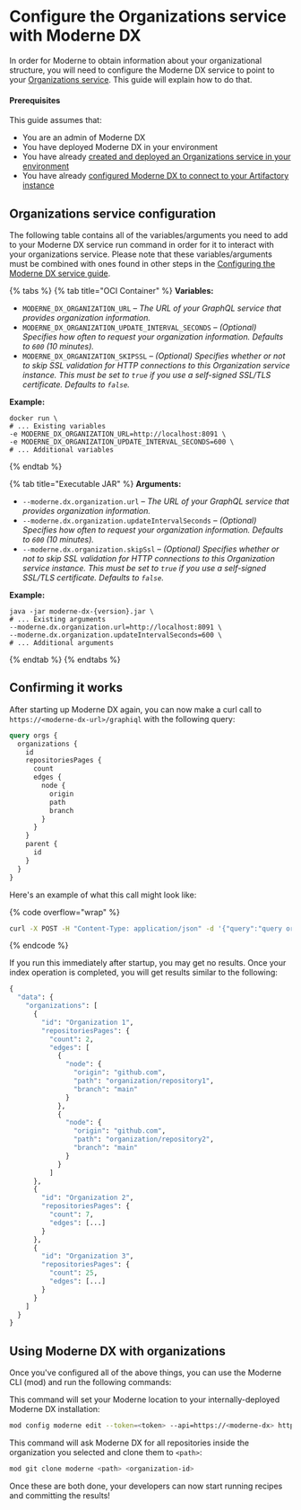 # Configure the Organizations service with Moderne DX

In order for Moderne to obtain information about your organizational structure, you will need to configure the Moderne DX service to point to your [Organizations service](../../moderne-platform/how-to-guides/organizations-service.md). This guide will explain how to do that.

#### Prerequisites

This guide assumes that:

* You are an admin of Moderne DX
* You have deployed Moderne DX in your environment
* You have already [created and deployed an Organizations service in your environment](../../moderne-platform/how-to-guides/organizations-service.md)
* You have already [configured Moderne DX to connect to your Artifactory instance](configure-dx-with-artifactory-access.md)

## Organizations service configuration

The following table contains all of the variables/arguments you need to add to your Moderne DX service run command in order for it to interact with your organizations service. Please note that these variables/arguments must be combined with ones found in other steps in the [Configuring the Moderne DX service guide](dx-configuration.md).

{% tabs %}
{% tab title="OCI Container" %}
**Variables:**

* `MODERNE_DX_ORGANIZATION_URL` – _The URL of your GraphQL service that provides organization information._
* `MODERNE_DX_ORGANIZATION_UPDATE_INTERVAL_SECONDS` – _(Optional) Specifies how often to request your organization information. Defaults to `600` (10 minutes)._
* `MODERNE_DX_ORGANIZATION_SKIPSSL` – _(Optional) Specifies whether or not to skip SSL validation for HTTP connections to this Organization service instance. This must be set to `true` if you use a self-signed SSL/TLS certificate. Defaults to `false`._

**Example:**

```shell
docker run \
# ... Existing variables
-e MODERNE_DX_ORGANIZATION_URL=http://localhost:8091 \
-e MODERNE_DX_ORGANIZATION_UPDATE_INTERVAL_SECONDS=600 \
# ... Additional variables
```
{% endtab %}

{% tab title="Executable JAR" %}
**Arguments:**

* `--moderne.dx.organization.url` – _The URL of your GraphQL service that provides organization information._
* `--moderne.dx.organization.updateIntervalSeconds` – _(Optional) Specifies how often to request your organization information. Defaults to `600` (10 minutes)._
* `--moderne.dx.organization.skipSsl` – _(Optional) Specifies whether or not to skip SSL validation for HTTP connections to this Organization service instance. This must be set to `true` if you use a self-signed SSL/TLS certificate. Defaults to `false`._

**Example:**

```shell
java -jar moderne-dx-{version}.jar \
# ... Existing arguments
--moderne.dx.organization.url=http://localhost:8091 \
--moderne.dx.organization.updateIntervalSeconds=600 \
# ... Additional arguments
```
{% endtab %}
{% endtabs %}

## Confirming it works

After starting up Moderne DX again, you can now make a curl call to `https://<moderne-dx-url>/graphiql` with the following query:

```graphql
query orgs {
  organizations {
    id
    repositoriesPages {
      count
      edges {
        node {
          origin
          path
          branch
        }
      }
    }
    parent {
      id
    }
  }
}
```

Here's an example of what this call might look like:

{% code overflow="wrap" %}
```bash
curl -X POST -H "Content-Type: application/json" -d '{"query":"query orgs { organizations { id repositoriesPages { count edges { node { origin path branch } } } parent { id } } }"}' https://<moderne-dx-url>/graphql
```
{% endcode %}

If you run this immediately after startup, you may get no results. Once your index operation is completed, you will get results similar to the following:

```graphql
{
  "data": {
    "organizations": [
      {
        "id": "Organization 1",
        "repositoriesPages": {
          "count": 2,
          "edges": [
            {
              "node": {
                "origin": "github.com",
                "path": "organization/repository1",
                "branch": "main"
              }
            },
            {
              "node": {
                "origin": "github.com",
                "path": "organization/repository2",
                "branch": "main"
              }
            }
          ]
      },
      {
        "id": "Organization 2",
        "repositoriesPages": {
          "count": 7,
          "edges": [...]
        }
      },
      {
        "id": "Organization 3",
        "repositoriesPages": {
          "count": 25,
          "edges": [...]
        }
      }
    ]
  }
}
```

## Using Moderne DX with organizations

Once you've configured all of the above things, you can use the Moderne CLI (mod) and run the following commands:

This command will set your Moderne location to your internally-deployed Moderne DX installation:

```bash
mod config moderne edit --token=<token> --api=https://<moderne-dx> http://<moderne-dx>
```

This command will ask Moderne DX for all repositories inside the organization you selected and clone them to `<path>`:

```bash
mod git clone moderne <path> <organization-id>
```

Once these are both done, your developers can now start running recipes and committing the results!
